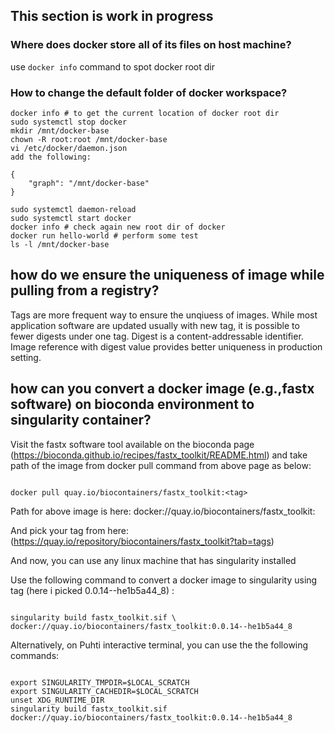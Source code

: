 
## This section is work in progress

### Where does docker store all of its files on host machine?
use `docker info`  command to spot docker root dir 
### How to change the default folder of docker workspace?
```
docker info # to get the current location of docker root dir
sudo systemctl stop docker
mkdir /mnt/docker-base
chown -R root:root /mnt/docker-base
vi /etc/docker/daemon.json
add the following:

{
    "graph": "/mnt/docker-base"
}

sudo systemctl daemon-reload
sudo systemctl start docker
docker info # check again new root dir of docker
docker run hello-world # perform some test
ls -l /mnt/docker-base
```

## how do we ensure the uniqueness of image while pulling from a registry?
Tags are more frequent way to ensure the unqiuess of images. While  most application software are updated usually with new tag, it is possible to fewer digests under one tag. Digest is a content-addressable identifier. Image reference with digest value provides better uniqueness in production setting.

## how can you convert a docker image (e.g.,fastx software) on bioconda environment to singularity container?

Visit the fastx software tool available on the bioconda page (https://bioconda.github.io/recipes/fastx_toolkit/README.html) and take path of the image from  docker pull command from above page as below:

```

docker pull quay.io/biocontainers/fastx_toolkit:<tag>
```

Path for above image is here: docker://quay.io/biocontainers/fastx_toolkit:<tag>

And pick your tag from here: (https://quay.io/repository/biocontainers/fastx_toolkit?tab=tags)

And now, you can use any linux machine that has singularity installed 

Use the following command to convert a docker image to singularity using tag (here i picked 0.0.14--he1b5a44_8) :

```

singularity build fastx_toolkit.sif \ docker://quay.io/biocontainers/fastx_toolkit:0.0.14--he1b5a44_8

```

Alternatively,  on Puhti interactive terminal, you can use the the following commands:

```

export SINGULARITY_TMPDIR=$LOCAL_SCRATCH
export SINGULARITY_CACHEDIR=$LOCAL_SCRATCH
unset XDG_RUNTIME_DIR
singularity build fastx_toolkit.sif docker://quay.io/biocontainers/fastx_toolkit:0.0.14--he1b5a44_8

```
